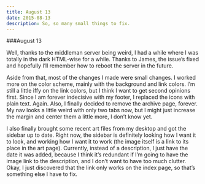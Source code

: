 ```yaml
---
title: August 13
date: 2015-08-13
description: So, so many small things to fix.
---
```


###August 13

Well, thanks to the middleman server being weird, I had a while where I  was totally in the dark HTML-wise for a while.  Thanks to James, the issue’s fixed and hopefully I’ll remember how to reboot the server in the future.

Aside from that, most of the changes I made were small changes.  I worked more on the color scheme, mainly with the background and link colors.  I’m still a little iffy on the link colors, but I think I want to get second opinions first.  Since I am forever indecisive with my footer, I replaced the icons with plain text.  Again.  Also, I finally decided to remove the archive page, forever.  My nav looks a little weird with only two tabs now, but I might just increase the margin and center them a little more, I don’t know yet.

I also finally brought some recent art files from my desktop and got the sidebar up to date.  Right now, the sidebar is definitely looking how I want it to look, and working how I want it to work (the image itself is a link to its place in the art page).  Currently, instead of a description, I just have the date it was added, because I think it’s redundant if I’m going to have the image link to the description, and I don’t want to have too much clutter.  Okay, I just discovered that the link only works on the index page, so that’s something else I have to fix.
